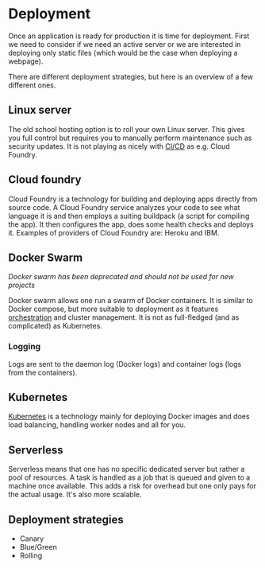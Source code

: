 # Deployment

Once an application is ready for production it is time for deployment. First we
need to consider if we need an active server or we are interested in deploying
only static files (which would be the case when deploying a webpage).

There are different deployment strategies, but here is an overview of a few
different ones.

## Linux server

The old school hosting option is to roll your own Linux server. This gives you
full control but requires you to manually perform maintenance such as security
updates. It is not playing as nicely with [CI/CD](./ci_cd) as e.g. Cloud
Foundry.

## Cloud foundry

Cloud Foundry is a technology for building and deploying apps directly from
source code. A Cloud Foundry service analyzes your code to see what language it
is and then employs a suiting buildpack (a script for compiling the app). It
then configures the app, does some health checks and deploys it. Examples of
providers of Cloud Foundry are: Heroku and IBM.

## Docker Swarm

_Docker swarm has been deprecated and should not be used for new projects_

Docker swarm allows one run a swarm of Docker containers. It is similar to
Docker compose, but more suitable to deployment as it features
[orchestration](./orchestration) and cluster management. It is not as
full-fledged (and as complicated) as Kubernetes.

### Logging

Logs are sent to the daemon log (Docker logs) and container logs (logs from the
containers).

## Kubernetes

[Kubernetes](./kubernetes/README) is a technology mainly for deploying Docker
images and does load balancing, handling worker nodes and all for you.

## Serverless

Serverless means that one has no specific dedicated server but rather a pool of
resources. A task is handled as a job that is queued and given to a machine once
available. This adds a risk for overhead but one only pays for the actual usage.
It's also more scalable.

## Deployment strategies

- Canary
- Blue/Green
- Rolling
